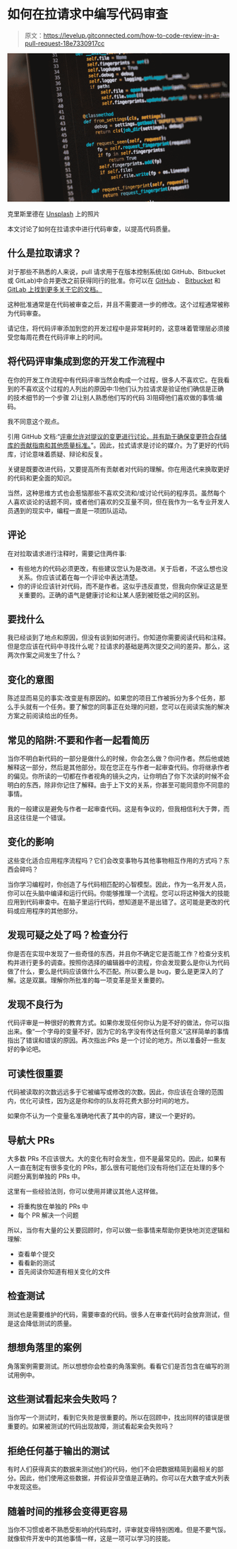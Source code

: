 # 如何在拉请求中编写代码审查

> 原文：<https://levelup.gitconnected.com/how-to-code-review-in-a-pull-request-18e7330917cc>

![](img/5c63acf00277c662fb96b2ff7fafea0e.png)

克里斯里德在 [Unsplash](https://unsplash.com/s/photos/code-review?utm_source=unsplash&utm_medium=referral&utm_content=creditCopyText) 上的照片

本文讨论了如何在拉请求中进行代码审查，以提高代码质量。

## 什么是拉取请求？

对于那些不熟悉的人来说，pull 请求用于在版本控制系统(如 GitHub、Bitbucket 或 GitLab)中合并更改之前获得同行的批准。你可以在 [GitHub](https://help.github.com/articles/about-pull-requests/) 、 [Bitbucket](https://www.atlassian.com/git/tutorials/making-a-pull-request) 和 [GitLab 上找到更多关于它的文档。](https://docs.gitlab.com/ee/user/project/merge_requests/)

这种批准通常是在代码被审查之后，并且不需要进一步的修改。这个过程通常被称为代码审查。

请记住，将代码评审添加到您的开发过程中是非常耗时的，这意味着管理层必须接受您每周花费在代码评审上的时间。

## 将代码评审集成到您的开发工作流程中

在你的开发工作流程中有代码评审当然会构成一个过程，很多人不喜欢它。在我看到的不喜欢这个过程的人列出的原因中:1)他们认为拉请求是验证他们确信是正确的技术细节的一个步骤 2)让别人熟悉他们写的代码 3)阻碍他们喜欢做的事情:编码。

我不同意这个观点。

引用 GitHub 文档:“[评审允许对提议的变更进行讨论，并有助于确保变更符合存储库的贡献指南和其他质量标准。](https://help.github.com/articles/about-pull-request-reviews/)”。因此，拉式请求是讨论的媒介。为了更好的代码库，讨论意味着质疑、辩论和反复。

关键是既要改进代码，又要提高所有贡献者对代码的理解。你在用迭代来换取更好的代码和更全面的知识。

当然，这种思维方式也会惹恼那些不喜欢交流和/或讨论代码的程序员。虽然每个人喜欢谈论的话题不同，或者他们喜欢的交互量不同，但在我作为一名专业开发人员遇到的现实中，编程一直是一项团队运动。

## 评论

在对拉取请求进行注释时，需要记住两件事:

*   有些地方的代码必须更改，有些建议您认为是改进。关于后者，不这么想也没关系。你应该试着在每一个评论中表达清楚。
*   你的评论应该针对代码，而不是作者。这似乎违反直觉，但我向你保证这是至关重要的。正确的语气是健康讨论和让某人感到被贬低之间的区别。

## 要找什么

我已经谈到了地点和原因，但没有谈到如何进行。你知道你需要阅读代码和注释。但是您应该在代码中寻找什么呢？拉请求的基础是两次提交之间的差异。那么，这两次作案之间发生了什么？

## 变化的意图

陈述显而易见的事实:改变是有原因的。如果您的项目工作被拆分为多个任务，那么手头就有一个任务。要了解您的同事正在处理的问题，您可以在阅读实施的解决方案之前阅读给出的任务。

## 常见的陷阱:不要和作者一起看简历

当你不明白新代码的一部分是做什么的时候，你会怎么做？你问作者。然后他或她解释这一部分，然后是其他部分。现在您正在与作者一起审查代码。你将继承作者的偏见。你所读的一切都在作者视角的镜头之内，让你明白了你下次读的时候不会明白的东西，除非你记住了解释。由于上下文的关系，你甚至可能同意你不同意的事情。

我的一般建议是避免与作者一起审查代码。这是有争议的，但我相信利大于弊，而且这往往是一个错误。

## 变化的影响

这些变化适合应用程序流程吗？它们会改变事物与其他事物相互作用的方式吗？东西会碎吗？

当你学习编程时，你创造了与代码相匹配的心智模型。因此，作为一名开发人员，你可以在头脑中编译和运行代码。你能够推理一个流程。您可以将这种强大的技能应用到代码审查中。在脑子里运行代码，想知道是不是出错了。这可能是更改的代码或应用程序的其他部分。

## 发现可疑之处了吗？检查分行

你是否在实现中发现了一些奇怪的东西，并且你不确定它是否能工作？检查分支机构并进行更多的调查。按照你选择的编辑器中的流程，你会发现要么是你认为代码做了什么，要么是代码应该做什么不匹配。所以要么是 bug，要么是更深入的了解。这是双赢。理解你所批准的每一项变革是至关重要的。

## 发现不良行为

代码评审是一种很好的教育方式。如果你发现任何你认为是不好的做法，你可以指出来。像“一个字母的变量不好，因为它的名字没有传达任何意义”这样简单的事情指出了错误和错误的原因。再次指出:PRs 是一个讨论的地方。所以准备好一些友好的争论吧。

## 可读性很重要

代码被读取的次数远远多于它被编写或修改的次数。因此，你应该在合理的范围内，优化可读性，因为这是你和你的队友将花费大部分时间的地方。

如果你不认为一个变量名准确地代表了其中的内容，建议一个更好的。

## 导航大 PRs

大多数 PRs 不应该很大。大的变化有时会发生，但不是最常见的。因此，如果有人一直在制定有很多变化的 PRs，那么很有可能他们没有将他们正在处理的多个问题分离到单独的 PRs 中。

这里有一些经验法则，你可以使用并建议其他人这样做。

*   将重构放在单独的 PRs 中
*   每个 PR 解决一个问题

所以，当你有大量的公关要回顾时，你可以做一些事情来帮助你更快地浏览逻辑和理解:

*   查看单个提交
*   看看新的测试
*   首先阅读你知道有相关变化的文件

## 检查测试

测试也是需要维护的代码，需要审查的代码。很多人在审查代码时会放弃测试，但是这会降低测试的质量。

## 想想角落里的案例

角落案例需要测试。所以想想你会检查的角落案例。看看它们是否包含在编写的测试用例中。

## 这些测试看起来会失败吗？

当你写一个测试时，看到它失败是很重要的。所以在回顾中，找出同样的错误是很重要的。如果被测试的代码出现故障，测试看起来会失败吗？

## 拒绝任何基于输出的测试

有时人们获得真实的数据来测试他们的代码，他们不会把数据精简到最相关的部分。因此，他们使用这些数据，并假设非空值是正确的。你可以在大数字或大列表中发现这些。

## 随着时间的推移会变得更容易

当你不习惯或者不熟悉受影响的代码库时，评审就变得特别困难。但是不要气馁。就像软件开发中的其他事情一样，这是一项可以学习的技能。